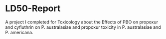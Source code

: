 # LD50-Report

A project I completed for Toxicology about the Effects of PBO on propoxur and cyfluthrin on P. australasiae and propoxur toxicity in P. australasiae and P. americana.

